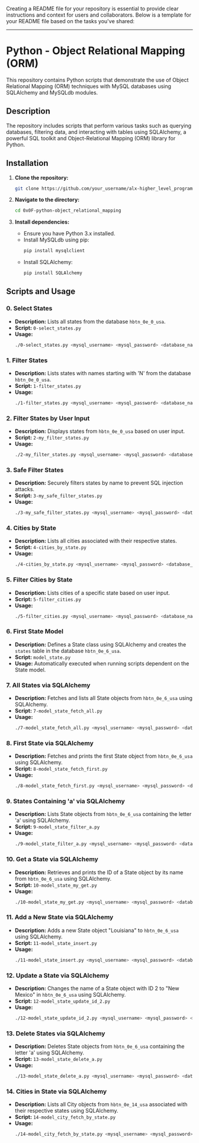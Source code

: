 Creating a README file for your repository is essential to provide clear instructions and context for users and collaborators. Below is a template for your README file based on the tasks you've shared:

---

# Python - Object Relational Mapping (ORM)

This repository contains Python scripts that demonstrate the use of Object Relational Mapping (ORM) techniques with MySQL databases using SQLAlchemy and MySQLdb modules.

## Description

The repository includes scripts that perform various tasks such as querying databases, filtering data, and interacting with tables using SQLAlchemy, a powerful SQL toolkit and Object-Relational Mapping (ORM) library for Python.

## Installation

1. **Clone the repository:**
   ```bash
   git clone https://github.com/your_username/alx-higher_level_programming.git
   ```

2. **Navigate to the directory:**
   ```bash
   cd 0x0F-python-object_relational_mapping
   ```

3. **Install dependencies:**
   - Ensure you have Python 3.x installed.
   - Install MySQLdb using pip:
     ```bash
     pip install mysqlclient
     ```
   - Install SQLAlchemy:
     ```bash
     pip install SQLAlchemy
     ```

## Scripts and Usage

### 0. Select States
- **Description:** Lists all states from the database `hbtn_0e_0_usa`.
- **Script:** `0-select_states.py`
- **Usage:**
  ```bash
  ./0-select_states.py <mysql_username> <mysql_password> <database_name>
  ```
  
### 1. Filter States
- **Description:** Lists states with names starting with 'N' from the database `hbtn_0e_0_usa`.
- **Script:** `1-filter_states.py`
- **Usage:**
  ```bash
  ./1-filter_states.py <mysql_username> <mysql_password> <database_name>
  ```

### 2. Filter States by User Input
- **Description:** Displays states from `hbtn_0e_0_usa` based on user input.
- **Script:** `2-my_filter_states.py`
- **Usage:**
  ```bash
  ./2-my_filter_states.py <mysql_username> <mysql_password> <database_name> '<state_name>'
  ```

### 3. Safe Filter States
- **Description:** Securely filters states by name to prevent SQL injection attacks.
- **Script:** `3-my_safe_filter_states.py`
- **Usage:**
  ```bash
  ./3-my_safe_filter_states.py <mysql_username> <mysql_password> <database_name> '<state_name>'
  ```

### 4. Cities by State
- **Description:** Lists all cities associated with their respective states.
- **Script:** `4-cities_by_state.py`
- **Usage:**
  ```bash
  ./4-cities_by_state.py <mysql_username> <mysql_password> <database_name>
  ```

### 5. Filter Cities by State
- **Description:** Lists cities of a specific state based on user input.
- **Script:** `5-filter_cities.py`
- **Usage:**
  ```bash
  ./5-filter_cities.py <mysql_username> <mysql_password> <database_name> '<state_name>'
  ```

### 6. First State Model
- **Description:** Defines a State class using SQLAlchemy and creates the `states` table in the database `hbtn_0e_6_usa`.
- **Script:** `model_state.py`
- **Usage:** Automatically executed when running scripts dependent on the State model.

### 7. All States via SQLAlchemy
- **Description:** Fetches and lists all State objects from `hbtn_0e_6_usa` using SQLAlchemy.
- **Script:** `7-model_state_fetch_all.py`
- **Usage:**
  ```bash
  ./7-model_state_fetch_all.py <mysql_username> <mysql_password> <database_name>
  ```

### 8. First State via SQLAlchemy
- **Description:** Fetches and prints the first State object from `hbtn_0e_6_usa` using SQLAlchemy.
- **Script:** `8-model_state_fetch_first.py`
- **Usage:**
  ```bash
  ./8-model_state_fetch_first.py <mysql_username> <mysql_password> <database_name>
  ```

### 9. States Containing 'a' via SQLAlchemy
- **Description:** Lists State objects from `hbtn_0e_6_usa` containing the letter 'a' using SQLAlchemy.
- **Script:** `9-model_state_filter_a.py`
- **Usage:**
  ```bash
  ./9-model_state_filter_a.py <mysql_username> <mysql_password> <database_name>
  ```

### 10. Get a State via SQLAlchemy
- **Description:** Retrieves and prints the ID of a State object by its name from `hbtn_0e_6_usa` using SQLAlchemy.
- **Script:** `10-model_state_my_get.py`
- **Usage:**
  ```bash
  ./10-model_state_my_get.py <mysql_username> <mysql_password> <database_name> '<state_name>'
  ```

### 11. Add a New State via SQLAlchemy
- **Description:** Adds a new State object "Louisiana" to `hbtn_0e_6_usa` using SQLAlchemy.
- **Script:** `11-model_state_insert.py`
- **Usage:**
  ```bash
  ./11-model_state_insert.py <mysql_username> <mysql_password> <database_name>
  ```

### 12. Update a State via SQLAlchemy
- **Description:** Changes the name of a State object with ID 2 to "New Mexico" in `hbtn_0e_6_usa` using SQLAlchemy.
- **Script:** `12-model_state_update_id_2.py`
- **Usage:**
  ```bash
  ./12-model_state_update_id_2.py <mysql_username> <mysql_password> <database_name>
  ```

### 13. Delete States via SQLAlchemy
- **Description:** Deletes State objects from `hbtn_0e_6_usa` containing the letter 'a' using SQLAlchemy.
- **Script:** `13-model_state_delete_a.py`
- **Usage:**
  ```bash
  ./13-model_state_delete_a.py <mysql_username> <mysql_password> <database_name>
  ```

### 14. Cities in State via SQLAlchemy
- **Description:** Lists all City objects from `hbtn_0e_14_usa` associated with their respective states using SQLAlchemy.
- **Script:** `14-model_city_fetch_by_state.py`
- **Usage:**
  ```bash
  ./14-model_city_fetch_by_state.py <mysql_username> <mysql_password> <database_name>
  ```


